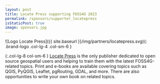 ```yaml
---
layout: post
title: Locate Press supporting FOSS4G 2023
permalink: /sponsors/supporter_locatepress
isStaticPost: true
image: sponsors.jpg
---
```


![Logo Locate Press]({{ site.baseurl }}/img/partners/locatepress.svg){: .brand-logo .col-lg-4 .col-sm-6 }

{:.col-lg-8 col-sm-6 }
[Locate Press](https://locatepress.com/) is the only publisher dedicated to open source geospatial users and helping to train them with the latest FOSS4G-related topics. Print and e-books are available covering topics such as QGIS, PyQGIS, Leaflet, pgRouting, GDAL, and more. There are also opportunities to write your own book on related topics.

